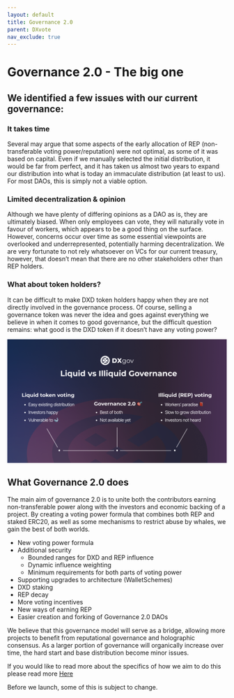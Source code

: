 ```yaml
---
layout: default
title: Governance 2.0
parent: DXvote
nav_exclude: true
---
```


# Governance 2.0 - The big one

## We identified a few issues with our current governance:

### It takes time
Several may argue that some aspects of the early allocation of REP (non-transferable voting power/reputation) were not optimal, as some of it was based on capital. Even if we manually selected the initial distribution, it would be far from perfect, and it has taken us almost two years to expand our distribution into what is today an immaculate distribution (at least to us). For most DAOs, this is simply not a viable option.
### Limited decentralization & opinion
Although we have plenty of differing opinions as a DAO as is, they are ultimately biased. When only employees can vote, they will naturally vote in favour of workers, which appears to be a good thing on the surface. However, concerns occur over time as some essential viewpoints are overlooked and underrepresented, potentially harming decentralization. We are very fortunate to not rely whatsoever on VCs for our current treasury, however, that doesn’t mean that there are no other stakeholders other than REP holders.
### What about token holders?
It can be difficult to make DXD token holders happy when they are not directly involved in the governance process. Of course, selling a governance token was never the idea and goes against everything we believe in when it comes to good governance, but the difficult question remains: what good is the DXD token if it doesn’t have any voting power?
 
![Wallet architecture](/assets/images/dxgov/gov2.png)

## What Governance 2.0 does
The main aim of governance 2.0 is to unite both the contributors earning non-transferable power along with the investors and economic backing of a project. By creating a voting power formula that combines both REP and staked ERC20, as well as some mechanisms to restrict abuse by whales, we gain the best of both worlds.

- New voting power formula
- Additional security
  - Bounded ranges for DXD and REP influence
  - Dynamic influence weighting
  - Minimum requirements for both parts of voting power
- Supporting upgrades to architecture (WalletSchemes)
- DXD staking
- REP decay
- More voting incentives
- New ways of earning REP
- Easier creation and forking of Governance 2.0 DAOs

We believe that this governance model will serve as a bridge, allowing more projects to benefit from reputational governance and holographic consensus. As a larger portion of governance will organically increase over time, the hard start and base distribution become minor issues.


If you would like to read more about the specifics of how we aim to do this please read more <a href="https://ipfs.io/ipfs/QmYaUmBynYy9wVB4sKRQKJwm9jQNUCXv77uwQ1jpcHdZEf" target="_blank">Here</a>

Before we launch, some of this is subject to change.
